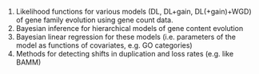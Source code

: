 1. Likelihood functions for various models (DL, DL+gain, DL(+gain)+WGD) of gene family evolution using gene count data.
2. Bayesian inference for hierarchical models of gene content evolution
3. Bayesian linear regression for these models (i.e. parameters of the model as functions of covariates, e.g. GO categories)
4. Methods for detecting shifts in duplication and loss rates (e.g. like BAMM)
